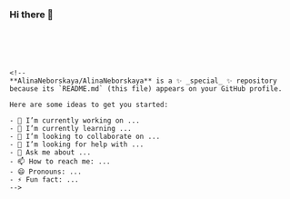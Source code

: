 ### Hi there 👋
``` <Му name is Alina Neborskaya, I'm from Minsk. I am a QA Engineer, have an about 5 years of experience. I was testing web applications, making SQL-queries (MySQL, PostgreSQL), made API requests (GET, POST, PUT, PATCH), writing tasks and bugs in such BTS as Jira, Trello, Redmine and even Gitlab. Writing checklists, test-cases and reports, I have even taken code changes using Git. 





<!--
**AlinaNeborskaya/AlinaNeborskaya** is a ✨ _special_ ✨ repository because its `README.md` (this file) appears on your GitHub profile.

Here are some ideas to get you started:

- 🔭 I’m currently working on ...
- 🌱 I’m currently learning ...
- 👯 I’m looking to collaborate on ...
- 🤔 I’m looking for help with ...
- 💬 Ask me about ...
- 📫 How to reach me: ...
- 😄 Pronouns: ...
- ⚡ Fun fact: ...
-->
